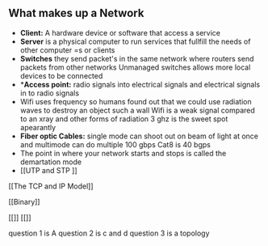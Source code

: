 ## What makes up a Network
* **Client:** A hardware device or software that access a service 
* **Server** is a physical computer to run services that fullfill the needs of other computer =s or clients 
* **Switches** they send packet's in the same network where routers send packets from other networks Unmanaged switches allows more local devices to be connected
* ***Access point:** radio signals into electrical signals and electrical signals in to radio signals 
* Wifi uses frequency so humans found out that we could use radiation waves to destroy an object such a wall Wifi is a weak signal compared to an xray and other forms of radiation 3 ghz is the sweet spot apearantly 
* **Fiber optic Cables:** single mode can shoot out on beam of light at once and multimode can do multiple 100 gbps Cat8 is 40 bgps
* The point in where your network starts and stops is called the demartation mode 
* [[UTP  and STP ]]

[[The TCP and IP Model]]

[[Binary]]

[[]]
[[]]


question 1 is A 
question 2 is c and d 
question 3 is a topology 
